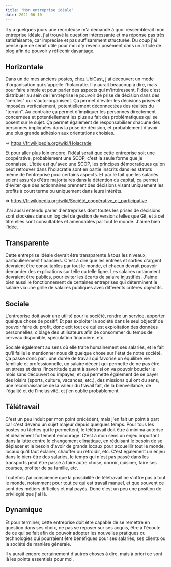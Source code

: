 ```yaml
---
title: "Mon entreprise idéale"
date: 2021-06-10
---
```


Il y a quelques jours une recruteuse m'a demandé à quoi ressemblerait mon entreprise idéale, j'ai trouvé la question intéressante et ma réponse pas très satisfaisante, car imprécise et pas suffisamment structurée. Du coup j'ai pensé que ce serait utile pour moi d'y revenir posément dans un article de blog afin de pouvoir y réfléchir davantage.

## Horizontale

Dans un de mes anciens postes, chez UbiCast, j'ai découvert un mode d'organisation qui s'appelle l'holacratie. Il y aurait beaucoup à dire, mais pour faire simple et pour parler des aspects qui m'intéressent, l'idée c'est distribuer au sein de l'entreprise le pouvoir de prise de décision dans des "cercles" qui s'auto-organisent. Ça permet d'éviter les décisions prises et imposées verticalement, potentiellement déconnectées des réalités du "terrain". Au contraire ça permet d'impliquer les personnes directement concernées et potentiellement les plus au fait des problématiques qui se posent sur le sujet. Ça permet également de responsabiliser chacune des personnes impliquées dans la prise de décision, et probablement d'avoir une plus grande adhésion aux orientations choisies.

=> <https://fr.wikipedia.org/wiki/Holacratie>

Et pour aller plus loin encore, l'idéal serait que cette entreprise soit une coopérative, probablement une SCOP, c'est la seule forme que je connaisse. L'idée est qu'avec une SCOP, les principes démocratiques qu'on peut retrouver dans l'holacratie sont en partie inscrits dans les statuts même de l'entreprise pour certains aspects. Et par le fait que les salariés soient assurés d'être majoritaires dans la détention du capital, ça permet d'éviter que des actionnaires prennent des décisions visant uniquement les profits à court terme ou uniquement dans leurs intérêts.

=> <https://fr.wikipedia.org/wiki/Société_coopérative_et_participative>

J'ai aussi entendu parler d'entreprises dont toutes les prises de décisions sont stockées dans un logiciel de gestion de versions telles que Git, et à cet titre elles sont consultables et amendables par tout le monde. J'aime bien l'idée.

## Transparente

Cette entreprise idéale devrait être transparente à tous les niveaux, particulièrement financiers. C'est à dire que les entrées et sorties d'argent devraient être consultables par tout le monde, et chacun devrait pouvoir demander des explications sur telle ou telle ligne. Les salaires notamment devraient être publics, pour éviter les écarts de salaire injustifiés. J'aime bien aussi le fonctionnement de certaines entreprises qui déterminent le salaire via une grille de salaires publiques avec différents critères objectifs.

## Sociale

L'entreprise doit avoir une utilité pour la société, rendre un service, apporter quelque chose de positif. Et pas exploiter la société dans le seul objectif de pouvoir faire du profit, donc exit tout ce qui est exploitation des données personnelles, ciblage des utilisateurs afin de consommer du temps de cerveau disponible, spéculation financière, etc.

Sociale également au sens où elle traite humainement ses salariés, et le fait qu'il faille le mentionner nous dit quelque chose sur l'état de notre société. Ça passe donc par : une durée de travail qui favorise un équilibre vie familiale et professionnelle, un salaire décent qui permette de ne pas être en stress et dans l'incertitude quant à savoir si on va pouvoir boucler le mois sans découvert ou impayés, et qui permette également de se payer des loisirs (sports, culture, vacances, etc.), des missions qui ont du sens, une reconnaissance de la valeur du travail fait, de la bienveillance, de l'égalité et de l'inclusivité, et j'en oublie probablement.

## Télétravail

C'est un peu induit par mon point précédent, mais j'en fait un point à part car c'est devenu un sujet majeur depuis quelques temps. Pour tous les postes ou tâches qui le permettent, le télétravail doit être à minima autorisé et idéalement fortement encouragé. C'est à mon sens un enjeu important dans la lutte contre le changement climatique, en réduisant le besoin de se déplacer et le besoin d'avoir de grands locaux pour accueillir tout le monde, locaux qu'il faut éclairer, chauffer ou refroidir, etc. C'est également un enjeu dans le bien-être des salariés, le temps qui n'est pas passé dans les transports peut être passé à faire autre chose, dormir, cuisiner, faire ses courses, profiter de sa famille, etc.

Toutefois j'ai conscience que la possibilité de télétravail ne s'offre pas à tout le monde, notamment pour tout ce qui est travail manuel, et que souvent ce sont des métiers difficiles et mal payés. Donc c'est un peu une position de privilégié que j'ai là.

## Dynamique

Et pour terminer, cette entreprise doit être capable de se remettre en question dans ses choix, ne pas se reposer sur ses acquis, être à l'écoute de ce qui se fait afin de pouvoir adopter les nouvelles pratiques ou technologies qui pourraient être bénéfiques pour ses salariés, ses clients ou la société de manière générale.

Il y aurait encore certainement d'autres choses à dire, mais à priori ce sont là les points essentiels pour moi.

<!--
vim: spell spelllang=fr
-->
